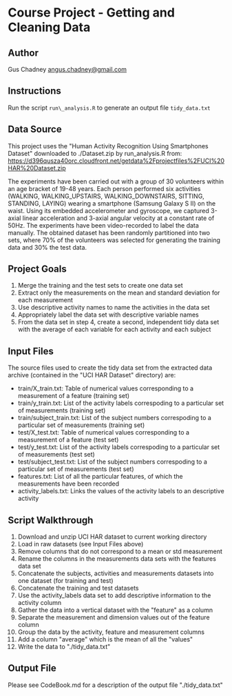 # Course Project - Getting and Cleaning Data

## Author

Gus Chadney <angus.chadney@gmail.com>

## Instructions

Run the script `run\_analysis.R` to generate an output file `tidy_data.txt`

## Data Source

This project uses the "Human Activity Recognition Using Smartphones Dataset" 
downloaded to ./Dataset.zip by run\_analysis.R from:
https://d396qusza40orc.cloudfront.net/getdata%2Fprojectfiles%2FUCI%20HAR%20Dataset.zip

The experiments have been carried out with a group of 30 volunteers within an age bracket of 19-48 years. Each person performed six activities (WALKING, WALKING_UPSTAIRS, WALKING_DOWNSTAIRS, SITTING, STANDING, LAYING) wearing a smartphone (Samsung Galaxy S II) on the waist. Using its embedded accelerometer and gyroscope, we captured 3-axial linear acceleration and 3-axial angular velocity at a constant rate of 50Hz. The experiments have been video-recorded to label the data manually. The obtained dataset has been randomly partitioned into two sets, where 70% of the volunteers was selected for generating the training data and 30% the test data. 

## Project Goals

1. Merge the training and the test sets to create one data set
2. Extract only the measurements on the mean and standard deviation for each measurement
3. Use descriptive activity names to name the activities in the data set
4. Appropriately label the data set with descriptive variable names
5. From the data set in step 4, create a second, independent tidy data set with the average of each variable for each activity and each subject

## Input Files

The source files used to create the tidy data set from the extracted data archive (contained in the "UCI HAR Dataset" directory) are:

* train/X_train.txt: Table of numerical values corresponding to a measurement of a feature (training set)
* train/y_train.txt: List of the activity labels correspoding to a particular set of measurements (training set)
* train/subject_train.txt: List of the subject numbers correspoding to a particular set of measurements (training set)
* test/X_test.txt: Table of numerical values corresponding to a measurement of a feature (test set)
* test/y_test.txt: List of the activity labels correspoding to a particular set of measurements (test set)
* test/subject_test.txt: List of the subject numbers correspoding to a particular set of measurements (test set)
* features.txt: List of all the particular features, of which the measurements have been recorded
* activity_labels.txt: Links the values of the activity labels to an descriptive activity

## Script Walkthrough

1. Download and unzip UCI HAR dataset to current working directory
2. Load in raw datasets (see Input Files above)
3. Remove columns that do not correspond to a mean or std measurement
4. Rename the columns in the measurements data sets with the features data set
5. Concatenate the subjects, activities and measurements datasets into one dataset (for training and test)
6. Concatenate the training and test datasets
7. Use the activity_labels data set to add descriptive information to the activity column
8. Gather the data into a vertical dataset with the "feature" as a column
9. Separate the measurement and dimension values out of the feature column
10. Group the data by the activity, feature and measurement columns
11. Add a column "average" which is the mean of all the "values"
12. Write the data to "./tidy_data.txt"

## Output File

Please see CodeBook.md for a description of the output file "./tidy_data.txt"